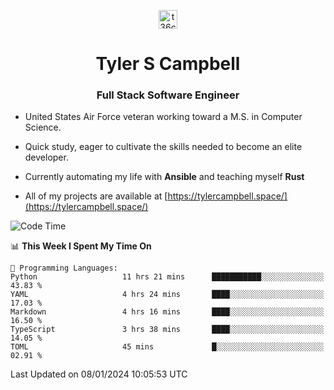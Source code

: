 <p align="center">
<a href="https://www.linkedin.com/in/t36campbell" target="blank"><img align="center" src="https://ik.imagekit.io/t36campbell/Portfolio/linkedin.png.original_m8bbGgPh6.png" alt="t36campbell" height="30" width="30" /></a>
</p>
<h1 align="center">Tyler S Campbell</h1>
<h3 align="center">Full Stack Software Engineer</h3>

* United States Air Force veteran working toward a M.S. in Computer Science.

* Quick study, eager to cultivate the skills needed to become an elite developer.

* Currently automating my life with **Ansible** and teaching myself **Rust**

* All of my projects are available at [https://tylercampbell.space/](https://tylercampbell.space/)

<!--START_SECTION:waka-->
![Code Time](http://img.shields.io/badge/Code%20Time-3%2C106%20hrs%2058%20mins-blue)

📊 **This Week I Spent My Time On** 

```text
💬 Programming Languages: 
Python                   11 hrs 21 mins      ███████████░░░░░░░░░░░░░░   43.83 % 
YAML                     4 hrs 24 mins       ████░░░░░░░░░░░░░░░░░░░░░   17.03 % 
Markdown                 4 hrs 16 mins       ████░░░░░░░░░░░░░░░░░░░░░   16.50 % 
TypeScript               3 hrs 38 mins       ████░░░░░░░░░░░░░░░░░░░░░   14.05 % 
TOML                     45 mins             █░░░░░░░░░░░░░░░░░░░░░░░░   02.91 % 
```


 Last Updated on 08/01/2024 10:05:53 UTC
<!--END_SECTION:waka-->
